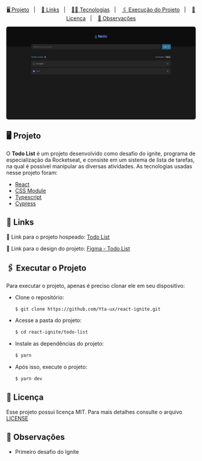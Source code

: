 <p align="center">
    <a href="#-projeto">🖥 Projeto</a>&nbsp;&nbsp;&nbsp;|&nbsp;&nbsp;&nbsp;
    <a href="#-projeto">🔗 Links</a>&nbsp;&nbsp;&nbsp;|&nbsp;&nbsp;&nbsp;
    <a href="#-tecnologias">👨‍💻 Tecnologias</a>&nbsp;&nbsp;&nbsp;|&nbsp;&nbsp;&nbsp;
    <a href="#-executar-o-projeto">🖇 Execução do Projeto</a>&nbsp;&nbsp;&nbsp;|&nbsp;&nbsp;&nbsp;
    <a href="#-licença">📃 Licença</a>&nbsp;&nbsp;&nbsp;|&nbsp;&nbsp;&nbsp;
    <a href="#-observações">📌 Observações</a>
</p>
<div style="display: flex; flex-direction: row; justify-content: center; align-items: center; flex-wrap: wrap"  align="center">
    <img width="600" style="border-radius: 5px" height="auto" alt="Página principal do Loki" src=".github/todo.jpeg"/>
</div>


## 🖥 Projeto
O **Todo List** é um projeto desenvolvido como desafio do ignite, programa de especialização da Rocketseat, e consiste em um sistema de lista de tarefas, na qual é possível manipular as diversas atividades.
As tecnologias usadas nesse projeto foram:
- [React](https://pt-br.reactjs.org/)
- [CSS Module](https://css-tricks.com/css-modules-part-1-need/)
- [Typescript](https://www.typescriptlang.org/)
- [Cypress](https://www.cypress.io/)


## 🔗 Links

🤖 Link para o projeto hospeado: [Todo List](https://todo-list-hazel-six.vercel.app/)

🎨 Link para o design do projeto: [Figma - Todo List](https://www.figma.com/file/SGEtlR5NGJezLRqvpaU7IH/ToDo-List-(Copy)?t=QMgPYJ7Zpq0boNCJ-0)


## 🖇 Executar o Projeto
Para executar o projeto, apenas é preciso clonar ele em seu dispositivo:

- Clone o repositório:
    ```bash
    $ git clone https://github.com/Yta-ux/react-ignite.git
    ```
- Acesse a pasta do projeto:
    ```bash
    $ cd react-ignite/todo-list
    ```
 -  Instale as dependências do projeto:
    ```bash
    $ yarn
    ```
 - Após isso, execute o projeto:
    ```bash
    $ yarn dev
    ```
 
##  📃 Licença
Esse projeto possui licença MIT. Para mais detalhes consulte o arquivo [LICENSE](LICENSE.md)


## 📌 Observações
- Primeiro desafio do Ignite
